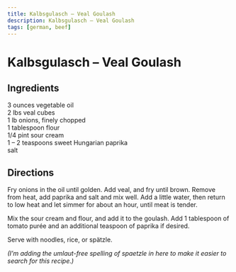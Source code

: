 ```yaml
---
title: Kalbsgulasch – Veal Goulash
description: Kalbsgulasch – Veal Goulash
tags: [german, beef]
---
```


# Kalbsgulasch – Veal Goulash

## Ingredients
3 ounces vegetable oil  
2 lbs veal cubes  
1 lb onions, finely chopped  
1 tablespoon flour  
1/4 pint sour cream  
1 – 2 teaspoons sweet Hungarian paprika  
salt

## Directions
Fry onions in the oil until golden. Add veal, and fry until brown. Remove from heat, add paprika and salt and mix well. Add a little water, then return to low heat and let simmer for about an hour, until meat is tender.

Mix the sour cream and flour, and add it to the goulash. Add 1 tablespoon of tomato purée and an additional teaspoon of paprika if desired.

Serve with noodles, rice, or spätzle. 

*(I’m adding the umlaut-free spelling of spaetzle in here to make it easier to search for this recipe.)*